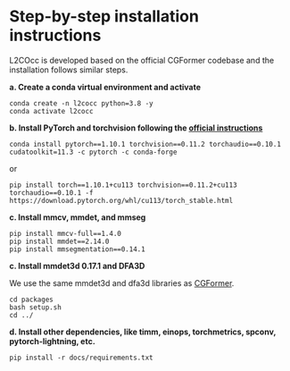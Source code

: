 # Step-by-step installation instructions

L2COcc is developed based on the official CGFormer codebase and the installation follows similar steps.

**a. Create a conda virtual environment and activate**


```shell
conda create -n l2cocc python=3.8 -y
conda activate l2cocc
```

**b. Install PyTorch and torchvision following the [official instructions](https://pytorch.org/get-started/previous-versions/)**

```shell
conda install pytorch==1.10.1 torchvision==0.11.2 torchaudio==0.10.1 cudatoolkit=11.3 -c pytorch -c conda-forge
```

or 

```shell
pip install torch==1.10.1+cu113 torchvision==0.11.2+cu113 torchaudio==0.10.1 -f https://download.pytorch.org/whl/cu113/torch_stable.html
```

**c. Install mmcv, mmdet, and mmseg**

```shell
pip install mmcv-full==1.4.0
pip install mmdet==2.14.0
pip install mmsegmentation==0.14.1
```

**c. Install mmdet3d 0.17.1 and DFA3D**

We use the same mmdet3d and dfa3d libraries as [CGFormer](https://github.com/pkqbajng/CGFormer). 

```shell
cd packages
bash setup.sh
cd ../
```

**d. Install other dependencies, like timm, einops, torchmetrics, spconv, pytorch-lightning, etc.**

```shell
pip install -r docs/requirements.txt
```

